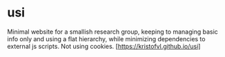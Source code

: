 # usi
Minimal website for a smallish research group, keeping to managing basic info only and using a flat hierarchy, while minimizing dependencies to external js scripts. Not using cookies.
[https://kristofvl.github.io/usi]
